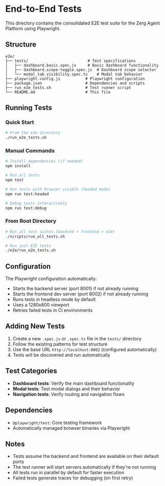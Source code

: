 # End-to-End Tests

This directory contains the consolidated E2E test suite for the Zerg Agent Platform using Playwright.

## Structure

```
e2e/
├── tests/                          # Test specifications
│   ├── dashboard.basic.spec.js     # Basic dashboard functionality
│   ├── dashboard.scope-toggle.spec.js  # Dashboard scope selector
│   └── modal_tab_visibility.spec.ts    # Modal tab behavior
├── playwright.config.js           # Playwright configuration
├── package.json                   # Dependencies and scripts
├── run_e2e_tests.sh               # Test runner script
└── README.md                      # This file
```

## Running Tests

### Quick Start
```bash
# From the e2e directory
./run_e2e_tests.sh
```

### Manual Commands
```bash
# Install dependencies (if needed)
npm install

# Run all tests
npm test

# Run tests with browser visible (headed mode)
npm run test:headed

# Debug tests interactively
npm run test:debug
```

### From Root Directory
```bash
# Run all test suites (backend + frontend + e2e)
./scripts/run_all_tests.sh

# Run just E2E tests
./e2e/run_e2e_tests.sh
```

## Configuration

The Playwright configuration automatically:
- Starts the backend server (port 8001) if not already running
- Starts the frontend dev server (port 8002) if not already running
- Runs tests in headless mode by default
- Uses a 1280x800 viewport
- Retries failed tests in CI environments

## Adding New Tests

1. Create a new `.spec.js` or `.spec.ts` file in the `tests/` directory
2. Follow the existing patterns for test structure
3. Use the base URL `http://localhost:8002` (configured automatically)
4. Tests will be discovered and run automatically

## Test Categories

- **Dashboard tests**: Verify the main dashboard functionality
- **Modal tests**: Test modal dialogs and their behavior
- **Navigation tests**: Verify routing and navigation flows

## Dependencies

- `@playwright/test`: Core testing framework
- Automatically managed browser binaries via Playwright

## Notes

- Tests assume the backend and frontend are available on their default ports
- The test runner will start servers automatically if they're not running
- All tests run in parallel by default for faster execution
- Failed tests generate traces for debugging (on first retry)
